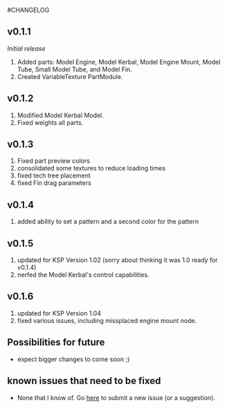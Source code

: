 #CHANGELOG

## v0.1.1
*Initial release*

1. Added parts: Model Engine, Model Kerbal, Model Engine Mount, Model Tube, Small Model Tube, and Model Fin.
2. Created VariableTexture PartModule.


## v0.1.2

1. Modified Model Kerbal Model.
2. Fixed weights all parts.

## v0.1.3

1. Fixed part preview colors
2. consolidated some textures to reduce loading times
3. fixed tech tree placement
4. fixed Fin drag parameters

## v0.1.4

1. added ability to set a pattern and a second color for the pattern

## v0.1.5

1. updated for KSP Version 1.02 (sorry about thinking it was 1.0 ready for v0.1.4)
2. nerfed the Model Kerbal's control capabilities.

## v0.1.6

1. updated for KSP Version 1.04
2. fixed various issues, including missplaced engine mount node.

## Possibilities for future

* expect bigger changes to come soon ;)

## known issues that need to be fixed

* None that I know of. Go [here](https://github.com/SuperRedNova/KSPModelRocketry/issues) to submit a new issue (or a suggestion).

